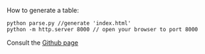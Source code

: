 
How to generate a table:
```
python parse.py //generate 'index.html'
python -m http.server 8000 // open your browser to port 8000
```

Consult the [Github page](https://guillaumefe.github.io/dac19-projects-table)
